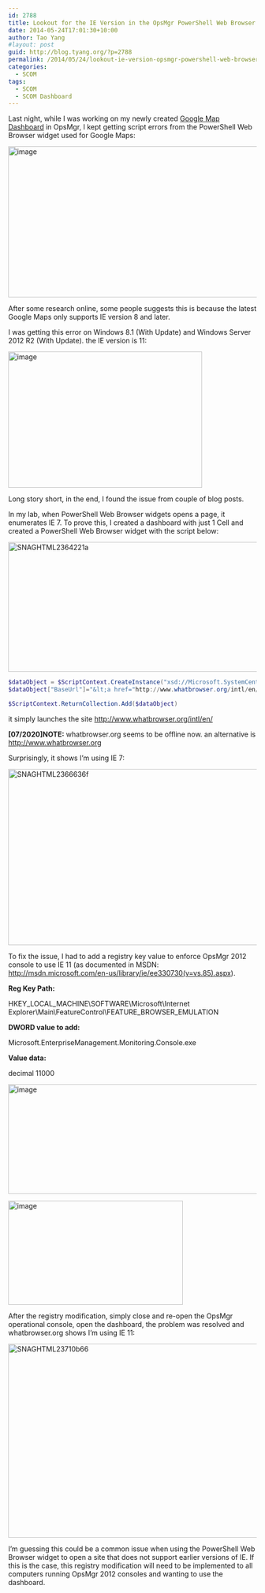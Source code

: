 ```yaml
---
id: 2788
title: Lookout for the IE Version in the OpsMgr PowerShell Web Browser Widget
date: 2014-05-24T17:01:30+10:00
author: Tao Yang
#layout: post
guid: http://blog.tyang.org/?p=2788
permalink: /2014/05/24/lookout-ie-version-opsmgr-powershell-web-browser-widget/
categories:
  - SCOM
tags:
  - SCOM
  - SCOM Dashboard
---
```

Last night, while I was working on my newly created <a href="http://blog.tyang.org/2014/05/24/opsmgr-dashboard-fun-google-maps">Google Map Dashboard</a> in OpsMgr, I kept getting script errors from the PowerShell Web Browser widget used for Google Maps:

<a href="http://blog.tyang.org/wp-content/uploads/2014/05/image33.png"><img style="border: 0px" title="image" src="http://blog.tyang.org/wp-content/uploads/2014/05/image_thumb33.png" alt="image" width="580" height="306" border="0" /></a>

After some research online, some people suggests this is because the latest Google Maps only supports IE version 8 and later.

I was getting this error on Windows 8.1 (With Update) and Windows Server 2012 R2 (With Update). the IE version is 11:

<a href="http://blog.tyang.org/wp-content/uploads/2014/05/image34.png"><img style="border: 0px" title="image" src="http://blog.tyang.org/wp-content/uploads/2014/05/image_thumb34.png" alt="image" width="393" height="276" border="0" /></a>

Long story short, in the end, I found the issue from couple of blog posts.

In my lab, when PowerShell Web Browser widgets opens a page, it enumerates IE 7. To prove this, I created a dashboard with just 1 Cell and created a PowerShell Web Browser widget with the script below:

<a href="http://blog.tyang.org/wp-content/uploads/2014/05/SNAGHTML2364221a.png"><img style="border: 0px" title="SNAGHTML2364221a" src="http://blog.tyang.org/wp-content/uploads/2014/05/SNAGHTML2364221a_thumb.png" alt="SNAGHTML2364221a" width="580" height="263" border="0" /></a>

```powershell
$dataObject = $ScriptContext.CreateInstance("xsd://Microsoft.SystemCenter.Visualization.Component.Library!Microsoft.SystemCenter.Visualization.Component.Library.WebBrowser.Schema/Request")
$dataObject["BaseUrl"]="&lt;a href="http://www.whatbrowser.org/intl/en/&quot;"&gt;http://www.whatbrowser.org/intl/en/"&lt;/a&gt;

$ScriptContext.ReturnCollection.Add($dataObject)
```

it simply launches the site <a href="http://www.whatbrowser.org/intl/en/">http://www.whatbrowser.org/intl/en/</a>

<strong>[07/2020]NOTE:</strong> whatbrowser.org seems to be offline now. an alternative is <a href="http://www.whatbrowser.org/">http://www.whatbrowser.org</a>

Surprisingly, it shows I’m using IE 7:

<a href="http://blog.tyang.org/wp-content/uploads/2014/05/SNAGHTML2366636f.png"><img style="border: 0px" title="SNAGHTML2366636f" src="http://blog.tyang.org/wp-content/uploads/2014/05/SNAGHTML2366636f_thumb.png" alt="SNAGHTML2366636f" width="580" height="357" border="0" /></a>

To fix the issue, I had to add a registry key value to enforce OpsMgr 2012 console to use IE 11 (as documented in MSDN: <a title="http://msdn.microsoft.com/en-us/library/ie/ee330730(v=vs.85).aspx" href="http://msdn.microsoft.com/en-us/library/ie/ee330730(v=vs.85).aspx">http://msdn.microsoft.com/en-us/library/ie/ee330730(v=vs.85).aspx</a>).

<strong>Reg Key Path:</strong>

HKEY_LOCAL_MACHINE\SOFTWARE\Microsoft\Internet Explorer\Main\FeatureControl\FEATURE_BROWSER_EMULATION

<strong>DWORD value to add:</strong>

Microsoft.EnterpriseManagement.Monitoring.Console.exe

<strong>Value data:</strong>

decimal 11000

<a href="http://blog.tyang.org/wp-content/uploads/2014/05/image35.png"><img style="border: 0px" title="image" src="http://blog.tyang.org/wp-content/uploads/2014/05/image_thumb35.png" alt="image" width="580" height="222" border="0" /></a>

<a href="http://blog.tyang.org/wp-content/uploads/2014/05/image36.png"><img style="border: 0px" title="image" src="http://blog.tyang.org/wp-content/uploads/2014/05/image_thumb36.png" alt="image" width="354" height="211" border="0" /></a>

After the registry modification, simply close and re-open the OpsMgr operational console, open the dashboard, the problem was resolved and whatbrowser.org shows I’m using IE 11:

<a href="http://blog.tyang.org/wp-content/uploads/2014/05/SNAGHTML23710b66.png"><img style="border: 0px" title="SNAGHTML23710b66" src="http://blog.tyang.org/wp-content/uploads/2014/05/SNAGHTML23710b66_thumb.png" alt="SNAGHTML23710b66" width="580" height="393" border="0" /></a>

I’m guessing this could be a common issue when using the PowerShell Web Browser widget to open a site that does not support earlier versions of IE. If this is the case, this registry modification will need to be implemented to all computers running OpsMgr 2012 consoles and wanting to use the dashboard.